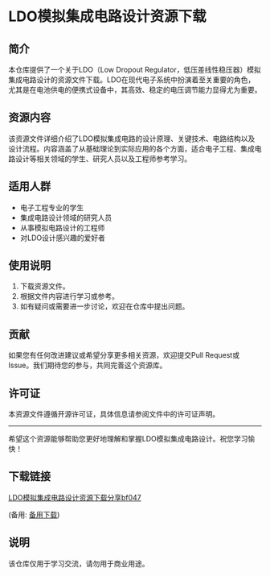 # LDO模拟集成电路设计资源下载

## 简介

本仓库提供了一个关于LDO（Low Dropout Regulator，低压差线性稳压器）模拟集成电路设计的资源文件下载。LDO在现代电子系统中扮演着至关重要的角色，尤其是在电池供电的便携式设备中，其高效、稳定的电压调节能力显得尤为重要。

## 资源内容

该资源文件详细介绍了LDO模拟集成电路的设计原理、关键技术、电路结构以及设计流程。内容涵盖了从基础理论到实际应用的各个方面，适合电子工程、集成电路设计等相关领域的学生、研究人员以及工程师参考学习。

## 适用人群

- 电子工程专业的学生
- 集成电路设计领域的研究人员
- 从事模拟电路设计的工程师
- 对LDO设计感兴趣的爱好者

## 使用说明

1. 下载资源文件。
2. 根据文件内容进行学习或参考。
3. 如有疑问或需要进一步讨论，欢迎在仓库中提出问题。

## 贡献

如果您有任何改进建议或希望分享更多相关资源，欢迎提交Pull Request或Issue。我们期待您的参与，共同完善这个资源库。

## 许可证

本资源文件遵循开源许可证，具体信息请参阅文件中的许可证声明。

---

希望这个资源能够帮助您更好地理解和掌握LDO模拟集成电路设计。祝您学习愉快！

## 下载链接
[LDO模拟集成电路设计资源下载分享bf047](https://pan.quark.cn/s/72232389a58a) 

(备用: [备用下载](https://pan.baidu.com/s/1FjwYl7UOM3hnz4sGjUeQzA?pwd=1234))

## 说明

该仓库仅用于学习交流，请勿用于商业用途。
